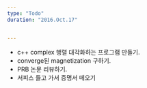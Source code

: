 ```yaml
---
type: "Todo"
duration: "2016.Oct.17"


---
```


 * c++ complex 행렬 대각화하는 프로그램 만들기.
 * converge된 magnetization 구하기.
 * PRB 논문 리뷰하기.
 * 서피스 들고 가서 증명서 떼오기